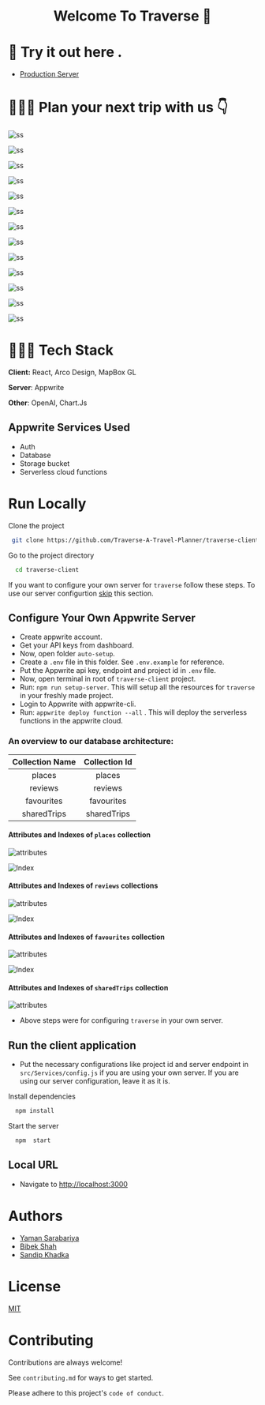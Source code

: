 <h1 align="center">Welcome To Traverse 👋</h1>


# 🔗 Try it out here .
- [Production Server](https://traverse-rho.vercel.app/)


# 🏄🏼‍♀️ Plan your next trip with us  👇

![ss](https://cloud.appwrite.io/v1/storage/buckets/traverse/files/64886964db762814b8d9/view?project=64777ba0910c827a975b&mode=admin)

![ss](https://cloud.appwrite.io/v1/storage/buckets/traverse/files/6488699cb9e902af6cad/view?project=64777ba0910c827a975b&mode=admin)

![ss](https://cloud.appwrite.io/v1/storage/buckets/traverse/files/648869cc5a0b0b57e246/view?project=64777ba0910c827a975b&mode=admin)

![ss](https://cloud.appwrite.io/v1/storage/buckets/traverse/files/64886a04054692f07894/view?project=64777ba0910c827a975b&mode=admin)

![ss](https://cloud.appwrite.io/v1/storage/buckets/traverse/files/64886a7c0ea18f04e99d/view?project=64777ba0910c827a975b&mode=admin)

![ss](https://cloud.appwrite.io/v1/storage/buckets/traverse/files/64886aa8409162ea0291/view?project=64777ba0910c827a975b&mode=admin)

![ss](https://cloud.appwrite.io/v1/storage/buckets/traverse/files/64886ad8bf660e660bd3/view?project=64777ba0910c827a975b&mode=admin)

![ss](https://cloud.appwrite.io/v1/storage/buckets/traverse/files/64886b2581b1198c144a/view?project=64777ba0910c827a975b&mode=admin)

![ss](https://cloud.appwrite.io/v1/storage/buckets/traverse/files/6488df718818c566d87f/view?project=64777ba0910c827a975b&mode=admin)

![ss](https://cloud.appwrite.io/v1/storage/buckets/traverse/files/64886b79b65f3ebb54fe/view?project=64777ba0910c827a975b&mode=admin)

![ss](https://cloud.appwrite.io/v1/storage/buckets/traverse/files/648a21e0462b9c9dfe74/view?project=64777ba0910c827a975b&mode=admin)

![ss](https://cloud.appwrite.io/v1/storage/buckets/traverse/files/648a222924a5267ed1ff/view?project=64777ba0910c827a975b&mode=admin)

![ss](https://cloud.appwrite.io/v1/storage/buckets/traverse/files/648a225fdd06a774eec3/view?project=64777ba0910c827a975b&mode=admin)



# 👨🏼‍💻 Tech Stack

**Client:** React, Arco Design, MapBox GL

**Server**: Appwrite

**Other**: OpenAI, Chart.Js

## Appwrite Services Used

- Auth
- Database
- Storage bucket
- Serverless cloud functions

# Run Locally

Clone the project
```bash
 git clone https://github.com/Traverse-A-Travel-Planner/traverse-client
```

Go to the project directory

```bash
  cd traverse-client
```

If you want to configure your own server for `traverse` follow these steps. To use our server configurtion [skip](https://github.com/Traverse-A-Travel-Planner/traverse-client#run-the-client-application) this section.

## Configure Your Own Appwrite Server

- Create appwrite account.
- Get your API keys from dashboard.
- Now, open folder `auto-setup`.
- Create a `.env` file in this folder. See `.env.example` for reference.
- Put the Appwrite api key, endpoint and project id in `.env` file.
- Now, open terminal in root of `traverse-client` project.
- Run: `npm run setup-server`. This will setup all the resources for `traverse` in your freshly made project.
- Login to Appwrite with appwrite-cli.
- Run: `appwrite deploy function --all` . This will deploy the serverless functions in the appwrite cloud.

### An overview to our database architecture: 

| Collection Name  | Collection Id  |
| :------------: | :------------: |
| places  | places  |
|  reviews |  reviews |
|  favourites |  favourites |
|  sharedTrips |  sharedTrips |


#### Attributes and Indexes of ```places``` collection
![attributes](https://cloud.appwrite.io/v1/storage/buckets/traverse/files/648310128e00f797e03b/view?project=64777ba0910c827a975b&mode=admin)

![Index](https://cloud.appwrite.io/v1/storage/buckets/traverse/files/64831029ab33b9dfc739/view?project=64777ba0910c827a975b&mode=admin)

#### Attributes and Indexes of ```reviews``` collections

![attributes](https://cloud.appwrite.io/v1/storage/buckets/traverse/files/6483148c5055db459c70/view?project=64777ba0910c827a975b&mode=admin)

![Index](https://cloud.appwrite.io/v1/storage/buckets/traverse/files/64886c5de46ffa5adef4/view?project=64777ba0910c827a975b&mode=admin)

#### Attributes and Indexes of ```favourites``` collection

![attributes](https://cloud.appwrite.io/v1/storage/buckets/traverse/files/6483139df2f63c36c5e9/view?project=64777ba0910c827a975b&mode=admin)

![Index](https://cloud.appwrite.io/v1/storage/buckets/traverse/files/648314195d1edf276470/view?project=64777ba0910c827a975b&mode=admin)

#### Attributes and Indexes of ```sharedTrips``` collection

![attributes](https://cloud.appwrite.io/v1/storage/buckets/traverse/files/648762493d58fcd78718/view?project=64777ba0910c827a975b&mode=admin)

- Above steps were for configuring `traverse` in your own server. 

## Run the client application

- Put the necessary configurations like project id and server endpoint in `src/Services/config.js` if you are using your own server. If you are using our server configuration, leave it as it is. 

Install dependencies

```bash
  npm install
```

Start the server

```bash
  npm  start
```

## Local URL
- Navigate to [http://localhost:3000](http://localhost:3000)

# Authors
- [Yaman Sarabariya](https://github.com/yaman1337)
- [Bibek Shah](https://github.com/bibekshhh)
- [Sandip Khadka](https://www.instagram.com/sandip61_)


# License

[MIT](https://github.com/Traverse-A-Travel-Planner/traverse-client/blob/main/LICENSE)

# Contributing

Contributions are always welcome!

See `contributing.md` for ways to get started.

Please adhere to this project's `code of conduct`.
